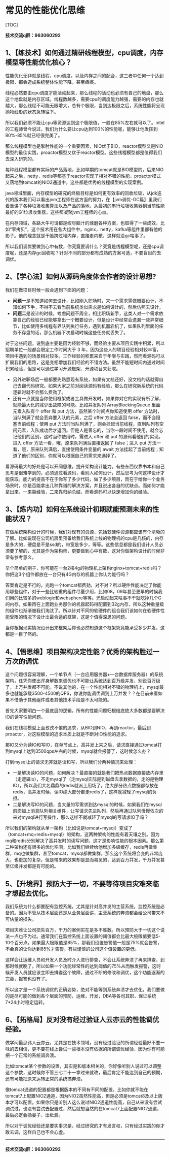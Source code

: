 # 常见的性能优化思维

[TOC]

**技术交流q群：963060292**

## 1、【练技术】如何通过精研线程模型，cpu调度，内存模型等性能优化核心？

性能优化无非就是线程，cpu调度，以及内存之间的配合，这三者中任何一个达到极限，都会造成系统整体性能下降，甚至瘫痪。

线程必然要由cpu调度才能活动起来，那么线程的活动也必须有自己的地盘，那么这个地盘就是内存区域。线程数越多，需要cpu的调度能力越强，需要的内存也就越大，那么线程不可能无限增大，总有个极限，当到达极限之后，系统性能将呈现抛物线形的状态急转往下。

所以我们必须不能让cpu等资源达到这个极限值，一般在85%左右就可以了。intel的工程师曾今说过，我们为什么要让cpu达到100%的性能呢，能够让他发挥到80%-85%就已经很完美了。

那么线程模型也是掣肘性能的一个重要因素，NIO优于BIO，reactor模型又是NIO模型的最佳实践，proactor模型又优于reactor模型。这些线程模型都是值得我们去深入研究的。

每种线程模型都有实际的产品落地，比如早期的tomcat就是BIO模型的，后来NIO起来之后，netty，redis等都基于reactor实现了相对不错的性能。proactor模式又落地到tomcat的NIO2通道中。这些都是优秀的线程模型的实现案例。

java领域里面，内存模型的研究的终极目标是如何更有效率的回收垃圾，从jdk迭代的版本我们可以看出jvm工程师在这方面的努力，在【jvm调优-GC篇】里我们着重讲了各种垃圾收集算法以及产品的落地，从最初的串行垃圾收集器到当前性能最好的G1垃圾收集器，这些都凝聚jvm工程师的心血。

在内存领域，各路大牛可谓都是绞尽脑汁的琢磨各种方案，也取得了一些成效，比如“零拷贝”，这个技术用在各大组件中，nginx，netty，kafka等组件里都有他的影子。他的理念就是干脆跨过堆内存，直接走内核，这样就没gc啥事了。

所以我们调优要做到心中有数，你究竟要调什么？究竟是线程模型呢，还是cpu调度呢，还是内存gc回收呢？针对不同的部分都有成熟的方案可选，不要盲目的去调优。



## 2、【学心法】如何从源码角度体会作者的设计思想?

我们在做项目时候一般会遇到下面的问题：

- **问题一**是不知道如何去设计，比如刚入职场时，来一个需求需做概要设计，不知如何下手，不得不去看当前系统类似需求是如何设计的，然后仿照去设计。
- **问题二**是设计的时候，考虑问题不周全，相比职场新手，这类人对一个需求依靠自己的经验已经能够拿出一个概要设计，但是设计中经常会遗漏一些异常细节，比如使用多线程有界队列执行任务，遇到机器宕机了，如果队列里面的任务不存盘的话，那么机器下次启动时候这些任务就丢失了。

对于这些问题，说到底主要是因为经验不够，而经验主要从项目实践中积累，所以招聘单位一般都会限定工作时间大于 3 年，因为这些人的项目经验相对较丰富，项目中遇到的场景相对较多。工作经验的积累来自于年限与实践，然而看源码可以扩展我们的思路，这是变相增加我们经验的不错方法。虽然不能短时间内通过时间积累经验，但是可以通过学习开源框架、开源项目来获取。

- 另外进职场后一般都要先熟悉现有系统，如果有文档还好，没文档的话就得自己去翻代码研究。如果大家之前对阅读源码有经验，那么在研究新系统的代码逻辑时就不会那么费劲了。
- 还有一点就是当你使用框架或者工具做开发时，如果你对它的实现有所了解，就能最大化的减少出故障的可能。比如并发队列 ArrayBlockingQueue 里面元素入队有个 offer 和 put 方法，虽然某个时间点你知道使用 offer 方法时，当队列满了就会丢弃要入队的元素，之后 offer 方法会返回 false，而不会阻塞当前线程；使用 put 方法时当队列满了，则会挂起当前线程，直到队列有空闲元素，入队成功后才返回。但是人是善忘的，当你一段时间不使用，就会忘记他们的区别，这时当你使用时，需进入 offer 和 put 的源码看他们的实现。进入 offer 方法一看，哦，原来队列满后直接返回了 false；进入 put 方法一看，哦，原来队列满后，直接使用条件变量的 await 方法挂起了当前线程；知道了他们的区别，你就可以根据自己的需求来选择了。

看源码最大的好处是可以开阔思维，提升架构设计能力。有些东西仅靠书本和自己思考是很难学到的，必须通过看源码，看别人如何设计，然后思考为何这样设计才能获取。能力的提高不在于你写了多少代码，做了多少项目，而在于给你一个业务场景时，你是否能拿出几种靠谱的解决方案，并且说出各自的优缺点。而如何才能拿出来，一来靠经验，二来靠归纳总结，而看源码可以快速增加你的经验。



## 3、【炼内功】如何在系统设计初期就能预测未来的性能状况？

在做系统架构设计的时候，我们对现有的资源，包括软硬件资源都应该有个清晰的了解。比如说现在公司机房里预备给我们系统上线的物理机的cpu是几核的，内存是多大的，硬盘是不是ssd的，带宽是多少，等等。这些信息都是我们设计人员必须要了解的，尤其是作为架构师，更要做到心中有数，这对你做架构设计的时候非常有参考意义。

举个简单的例子，你可能在一台2核4g的物理机上架构nginx+tomcat+redis吗？你把这3个组件都放在一台只有4G内存的机器上你认为能行吗？

答案肯定是不行的，光跑一个tomcat都费劲，对不对？所以硬件性能决定了你能用哪些组件，对于一些比较重的组件尽量少用，比如08，09年甚至更早的时候我们用的比较多的weblogic和websphere等等。光启动起来啥事不干就吃掉几个G的内存，如果再在上面跑业务那你的机器起码得配置到32g内存，所以这种重量级的组件也渐渐被我们淘汰了。所以针对不同的软硬件的组合我们该如何在软硬件性能受限的情况下设计出最合适的框架，这是个值得深思的问题。

当你根据现实情况设计出来框架后你也必然知道这个框架究竟能承受多少并发，这都是一目了然的。



## 4、【悟思维】项目架构决定性能？优秀的架构胜过一万次的调优

这个问题很容易理解，一个单节点（一台应用服务器+一台数据库服务器）的系统架构，任凭你使出浑身解数来调优也不可能让系统达到百万级并发，别说百万级了，上万并发都不可能。不说其他的，在一个性能相对不错的物理机上，mysql最多也就能承载3500-4500的QPS，你说你能调优调到上万并发？？在目前来看如果不借助于其他组件或者其他技术手段是不太可能的。

首先大家要明白一个最底层的逻辑，所有的性能问题归根结底绝大多数都是要解决IO的读写性能问题。

我们在线程模型上面孜孜不倦的追求，从BIO到NIO，再到reactor，最后到proactor，对这些模型的追求本质上就是不断对IO性能的追求。

那IO又分为读IO和写IO，在单节点上，高并发上来之后，请求直接通过tomcat打到mysql上达到3500qps左右的时候，mysql就会报警了，这时候怎么办？

打到mysql上的请求无非就是读和写，所以我们分两种情况来处理：

* 一是解决读IO的问题，如何解决？最直接的就是我们把热点数据直接放内存里（走逻辑io），不走mysql了（走mysql实际是到磁盘去拿数据的，走的是物理IO），所以我们大名鼎鼎的redis就派上用场了。绝大部分热点数据都存放在redis，高并发时候，读IO绝大部分都走redis了，这样就减轻了mysql的负担。
* 二是解决写IO的问题，当大量的写需求到达mysql的时候，如果我们在mysql前面加上消息队列相关组件，让写请求先进队列，然后再通过队列慢慢依次的来对mysql进行写操作，那么这样不就减轻了mysql的写请求IO了吗？

所以我们的架构就从单一架构（比如说是tomcat+mysql）变成了（tomcat+mq+redis+mysql）的架构，这两种架构的性能有着天壤之别。因为mq和redis分别解决了高并发时的读写问题，这才是影响性能的根本因素。那么第二种架构还有很多的优化空间，比如我们继续给他增加多级缓存，redis再做集群，mq也做集群，甚至tomcat，mysql都做集群，那么这个系统将会变的非常庞大，也更加的复杂，但是带来的效果却是显而易见的，达到百万并发，千万并发甚至亿级并发都是有可能的。



## 5、【升境界】预防大于一切，不要等待项目灾难来临才想起去优化。

我们系统为什么都要配有监控系统，尤其是针对高并发的主营系统，监控系统是必备的。因为不管从技术层面还是从业务层面讲，主营系统的奔溃都会给公司带来不可估量的损失。

项目灾难让公司损失百万，千万的案例实在是多不胜数。所以预防大于一切这个说法一点也不为过。通常我们在监控系统上面设置的阈值都会比最大极限值要低5-10个百分点，如果最大极限值是85%，那我们设置告警值一般是75%就会告警，不会真的让你达到85%才告警，有些谨慎的公司这个值设置的更低。

这样会让运维人员和开发人员及时介入进行排查，不会让系统奔溃了再来排查，到那时候就晚了。所以如果一个功能经常性的达到阈值的75%从而触发报警，这时候开发人员就应该立即去排查这个故障，通过不断的修改和调优，这个功能逐渐的完善，报警也没有了。

所以这才是一个系统调优的正确姿势，绝对不能等到系统奔溃才去优化，我们要做的是尽可能的做到各个层面的预防，运维，开发，DBA等各司其职，保证系统7*24小时稳定运转。



## 6、【拓格局】反对没有经过验证人云亦云的性能调优经验。

做学问最忌讳人云亦云，尤其是在技术领域，没有经过验证的所谓经验最好不要一味的去相信，更不要在线上尝试一些根本没有依据的所谓调优经验，因为你有可能把一个正常的系统调奔溃。

比如tomcat某个参数的设置，其实是和版本相关的，你好像听别人说过可以调整这个参数，这时候你不管三七二十一拿过来就改，最后肯定不能达到自己的预期，还有可能把原来运转正常的系统搞奔溃。

像tomcat通道的配置都是根据版本的不同有不同的配置，比如你就不能在tomcat7上配置NIO2通道，因为NIO2虽然性能高，但是必须是tomcat8及以上版本才可以配置。如果你只是听别人这么说过NIO2通道性能高，自己从来没有尝试调试过，也没有尝试去配置过，然后就想当然的在tomcat7上面配置NIO2通道，最后必定会捅娄子，出纰漏。

所以对于调优经验还是要实事求是，经过研究的才有发言权，只有经过实践的你才敢去调，这样自己也不会心虚。

------

#### 技术交流q群：963060292

